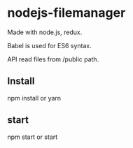 # nodejs-filemanager

Made with node.js, redux.

Babel is used for ES6 syntax.

API read files from /public path.

## Install

npm install or yarn

## start

npm start or start

